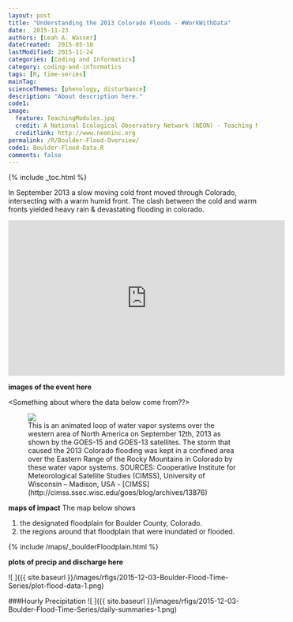 ```yaml
---
layout: post
title: "Understanding the 2013 Colorado Floods - #WorkWithData"
date:  2015-11-23
authors: [Leah A. Wasser]
dateCreated:  2015-05-18
lastModified: 2015-11-24
categories: [Coding and Informatics]
category: coding-and-informatics
tags: [R, time-series]
mainTag:
scienceThemes: [phenology, disturbance]
description: "About description here."
code1:
image:
  feature: TeachingModules.jpg
  credit: A National Ecological Observatory Network (NEON) - Teaching Module
  creditlink: http://www.neoninc.org
permalink: /R/Boulder-Flood-Overview/
code1: Boulder-Flood-Data.R
comments: false
---
```


{% include _toc.html %}

In September 2013 a slow moving cold front moved through Colorado, intersecting 
with a warm humid front. The clash between the cold and warm fronts yielded 
heavy rain & devastating flooding in colorado.


<iframe width="560" height="315" src="https://www.youtube.com/embed/XwbdAJGvj_o" frameborder="0" allowfullscreen></iframe>

**images of the event here**


<Something about where the data below come from??>

<figure>
<a href="https://en.wikipedia.org/wiki/2013_Colorado_floods#/media/File:North_American_Water_Vapor_Systems.gif">
    <img src="https://upload.wikimedia.org/wikipedia/commons/9/97/North_American_Water_Vapor_Systems.gif"></a>
    <figcaption>This is an animated loop of water vapor systems over the western 
    area of North America on September 12th, 2013 as shown by the GOES-15 and 
    GOES-13 satellites. The storm that caused the 2013 Colorado flooding was kept 
    in a confined area over the Eastern Range of the Rocky Mountains in Colorado 
    by these water vapor systems. SOURCES: Cooperative Institute for Meteorological 
    Satellite Studies (CIMSS), University of Wisconsin – Madison, USA -
    [CIMSS](http://cimss.ssec.wisc.edu/goes/blog/archives/13876)</figcaption>

</figure>

**maps of impact** 
The map below shows 

1. the designated floodplain for Boulder County, Colorado. 
2. the regions around that floodplain that were inundated or flooded. 

{% include /maps/_boulderFloodplain.html %}

**plots of precip and discharge here**

![ ]({{ site.baseurl }}/images/rfigs/2015-12-03-Boulder-Flood-Time-Series/plot-flood-data-1.png) 



###Hourly Precipitation
![ ]({{ site.baseurl }}/images/rfigs/2015-12-03-Boulder-Flood-Time-Series/daily-summaries-1.png) 

